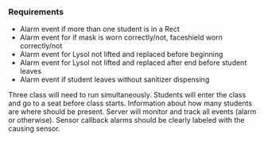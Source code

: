 ### Requirements

- Alarm event if more than one student is in a Rect
- Alarm event for if mask is worn correctly/not, faceshield worn correctly/not
- Alarm event for Lysol not lifted and replaced before beginning
- Alarm event for Lysol not lifted and replaced after end before student leaves
- Alarm event if student leaves without sanitizer dispensing

Three class will need to run simultaneously.
Students will enter the class and go to a seat before class starts.
Information about how many students are where should be present.
Server will monitor and track all events (alarm or otherwise).
Sensor callback alarms should be clearly labeled with the causing sensor.